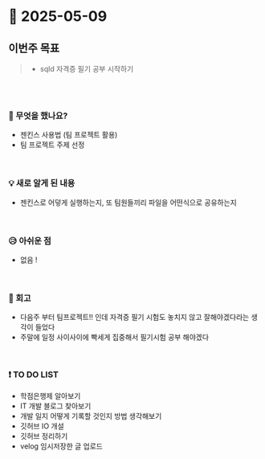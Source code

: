 # 📅 2025-05-09

## 이번주 목표
>- sqld 자격증 필기 공부 시작하기

<br><br>

### 👀 무엇을 했나요?
- 젠킨스 사용법 (팀 프로젝트 활용)
- 팀 프로젝트 주제 선정
<br>

### 💡 새로 알게 된 내용
- 젠킨스로 어덯게 실행하는지, 또 팀원들끼리 파일을 어떤식으로 공유하는지
<br>

### 😥 아쉬운 점
- 없음 ! 
<br>

### 💬 회고
- 다음주 부터 팀프로젝트!! 인데 자격증 필기 시험도 놓치지 않고 잘해야겠다라는 생각이 들었다
- 주말에 일정 사이사이에 빡세게 집중해서 필기시험 공부 해야겠다
<br>

### ❗ TO DO LIST
- 학점은행제 알아보기
- IT 개발 블로그 찾아보기
- 개발 일지 어떻게 기록할 것인지 방법 생각해보기
- 깃허브 IO 개설
- 깃허브 정리하기
- velog 임시저장한 글 업로드
